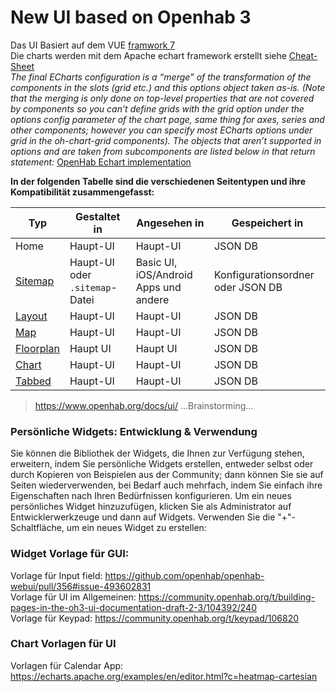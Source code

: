# New UI based on Openhab 3
Das UI Basiert auf dem VUE [framwork 7](https://framework7.io/docs/app.html)  
Die charts werden mit dem Apache echart framework erstellt siehe [Cheat-Sheet](https://echarts.apache.org/en/cheat-sheet.html)  
*The final ECharts configuration is a “merge” of the transformation of the components in the slots (grid etc.) and this options object taken as-is.
(Note that the merging is only done on top-level properties that are not covered by components so you can’t define grids with the grid option under the options config parameter of the chart page, same thing for axes, series and other components; however you can specify most ECharts options under grid in the oh-chart-grid components).
The objects that aren’t supported in options and are taken from subcomponents are listed below in that return statement:* [OpenHab Echart implementation](https://github.com/openhab/openhab-webui/blob/0c2b25beb8cf3eebc1af120c82ad62f4d1ce6dea/bundles/org.openhab.ui/web/src/components/widgets/chart/chart-mixin.js#L56-L76)  

**In der folgenden Tabelle sind die verschiedenen Seitentypen und ihre Kompatibilität zusammengefasst:**

|Typ|Gestaltet in|Angesehen in|Gespeichert in|
|----|-----------|---------|---------|
|Home|Haupt-UI|Haupt-UI|JSON DB|
|[Sitemap](./sitemaps.html)|Haupt-UI oder `.sitemap`-Datei|Basic UI, iOS/Android Apps und andere|Konfigurationsordner oder JSON DB|
|[Layout](./layout-pages.html)|Haupt-UI|Haupt-UI|JSON DB|
|[Map](./Karte-Seiten.html)|Haupt-UI|Haupt-UI|JSON DB|
|[Floorplan](./Grundriss-Seiten.html)|Haupt UI|Haupt UI|JSON DB|
|[Chart](./Diagramm-Seiten.html)|Haupt-UI|Haupt-UI|JSON DB|
|[Tabbed](./Registerkarten-Seiten.html)|Haupt-UI|Haupt-UI|JSON DB|


>https://www.openhab.org/docs/ui/
...Brainstorming...

### Persönliche Widgets: Entwicklung & Verwendung
Sie können die Bibliothek der Widgets, die Ihnen zur Verfügung stehen, erweitern, indem Sie persönliche Widgets erstellen, entweder selbst oder durch Kopieren von Beispielen aus der Community; dann können Sie sie auf Seiten wiederverwenden, bei Bedarf auch mehrfach, indem Sie einfach ihre Eigenschaften nach Ihren Bedürfnissen konfigurieren.
Um ein neues persönliches Widget hinzuzufügen, klicken Sie als Administrator auf Entwicklerwerkzeuge und dann auf Widgets. Verwenden Sie die "+"-Schaltfläche, um ein neues Widget zu erstellen:

### Widget Vorlage für GUI:

Vorlage für Input field: https://github.com/openhab/openhab-webui/pull/356#issue-493602831  
Vorlage für UI im Allgemeinen: https://community.openhab.org/t/building-pages-in-the-oh3-ui-documentation-draft-2-3/104392/240  
Vorlage für Keypad: https://community.openhab.org/t/keypad/106820  

### Chart Vorlagen für UI
Vorlagen für Calendar App: https://echarts.apache.org/examples/en/editor.html?c=heatmap-cartesian  

